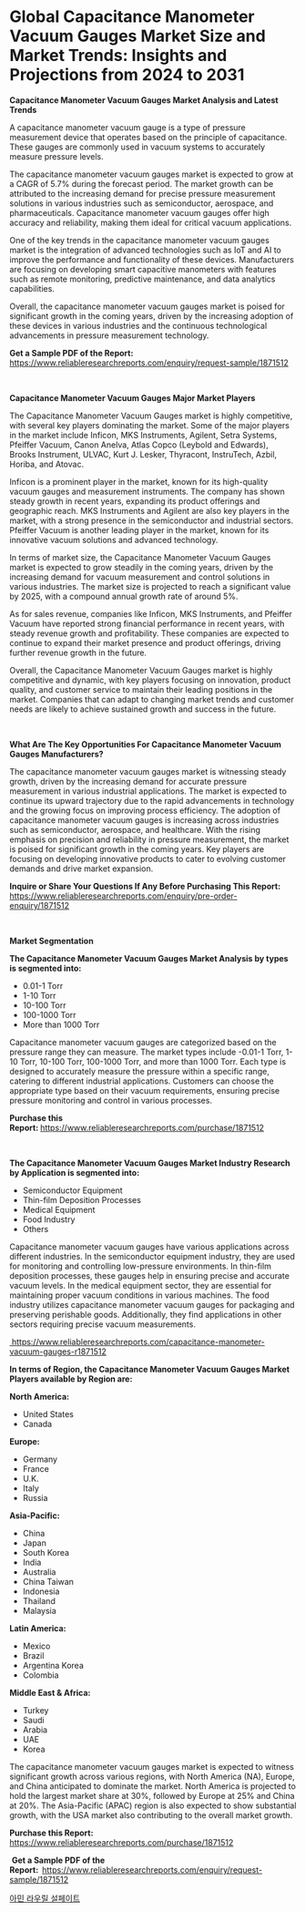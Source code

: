 <p><h1>Global Capacitance Manometer Vacuum Gauges Market Size and Market Trends: Insights and Projections from 2024 to 2031</h1></p><p><strong>Capacitance Manometer Vacuum Gauges Market Analysis and Latest Trends</strong></p>
<p><p>A capacitance manometer vacuum gauge is a type of pressure measurement device that operates based on the principle of capacitance. These gauges are commonly used in vacuum systems to accurately measure pressure levels.</p><p>The capacitance manometer vacuum gauges market is expected to grow at a CAGR of 5.7% during the forecast period. The market growth can be attributed to the increasing demand for precise pressure measurement solutions in various industries such as semiconductor, aerospace, and pharmaceuticals. Capacitance manometer vacuum gauges offer high accuracy and reliability, making them ideal for critical vacuum applications.</p><p>One of the key trends in the capacitance manometer vacuum gauges market is the integration of advanced technologies such as IoT and AI to improve the performance and functionality of these devices. Manufacturers are focusing on developing smart capacitive manometers with features such as remote monitoring, predictive maintenance, and data analytics capabilities.</p><p>Overall, the capacitance manometer vacuum gauges market is poised for significant growth in the coming years, driven by the increasing adoption of these devices in various industries and the continuous technological advancements in pressure measurement technology.</p></p>
<p><strong>Get a Sample PDF of the Report:&nbsp;</strong> <a href="https://www.reliableresearchreports.com/enquiry/request-sample/1871512">https://www.reliableresearchreports.com/enquiry/request-sample/1871512</a></p>
<p>&nbsp;</p>
<p><strong>Capacitance Manometer Vacuum Gauges Major Market Players</strong></p>
<p><p>The Capacitance Manometer Vacuum Gauges market is highly competitive, with several key players dominating the market. Some of the major players in the market include Inficon, MKS Instruments, Agilent, Setra Systems, Pfeiffer Vacuum, Canon Anelva, Atlas Copco (Leybold and Edwards), Brooks Instrument, ULVAC, Kurt J. Lesker, Thyracont, InstruTech, Azbil, Horiba, and Atovac.</p><p>Inficon is a prominent player in the market, known for its high-quality vacuum gauges and measurement instruments. The company has shown steady growth in recent years, expanding its product offerings and geographic reach. MKS Instruments and Agilent are also key players in the market, with a strong presence in the semiconductor and industrial sectors. Pfeiffer Vacuum is another leading player in the market, known for its innovative vacuum solutions and advanced technology.</p><p>In terms of market size, the Capacitance Manometer Vacuum Gauges market is expected to grow steadily in the coming years, driven by the increasing demand for vacuum measurement and control solutions in various industries. The market size is projected to reach a significant value by 2025, with a compound annual growth rate of around 5%.</p><p>As for sales revenue, companies like Inficon, MKS Instruments, and Pfeiffer Vacuum have reported strong financial performance in recent years, with steady revenue growth and profitability. These companies are expected to continue to expand their market presence and product offerings, driving further revenue growth in the future.</p><p>Overall, the Capacitance Manometer Vacuum Gauges market is highly competitive and dynamic, with key players focusing on innovation, product quality, and customer service to maintain their leading positions in the market. Companies that can adapt to changing market trends and customer needs are likely to achieve sustained growth and success in the future.</p></p>
<p>&nbsp;</p>
<p><strong>What Are The Key Opportunities For Capacitance Manometer Vacuum Gauges Manufacturers?</strong></p>
<p><p>The capacitance manometer vacuum gauges market is witnessing steady growth, driven by the increasing demand for accurate pressure measurement in various industrial applications. The market is expected to continue its upward trajectory due to the rapid advancements in technology and the growing focus on improving process efficiency. The adoption of capacitance manometer vacuum gauges is increasing across industries such as semiconductor, aerospace, and healthcare. With the rising emphasis on precision and reliability in pressure measurement, the market is poised for significant growth in the coming years. Key players are focusing on developing innovative products to cater to evolving customer demands and drive market expansion.</p></p>
<p><strong>Inquire or Share Your Questions If Any Before Purchasing This Report:</strong> <a href="https://www.reliableresearchreports.com/enquiry/pre-order-enquiry/1871512">https://www.reliableresearchreports.com/enquiry/pre-order-enquiry/1871512</a></p>
<p>&nbsp;</p>
<p><strong>Market Segmentation</strong></p>
<p><strong>The Capacitance Manometer Vacuum Gauges Market Analysis by types is segmented into:</strong></p>
<p><ul><li>0.01-1 Torr</li><li>1-10 Torr</li><li>10-100 Torr</li><li>100-1000 Torr</li><li>More than 1000 Torr</li></ul></p>
<p><p>Capacitance manometer vacuum gauges are categorized based on the pressure range they can measure. The market types include -0.01-1 Torr, 1-10 Torr, 10-100 Torr, 100-1000 Torr, and more than 1000 Torr. Each type is designed to accurately measure the pressure within a specific range, catering to different industrial applications. Customers can choose the appropriate type based on their vacuum requirements, ensuring precise pressure monitoring and control in various processes.</p></p>
<p><strong>Purchase this Report:&nbsp;</strong><a href="https://www.reliableresearchreports.com/purchase/1871512">https://www.reliableresearchreports.com/purchase/1871512</a></p>
<p>&nbsp;</p>
<p><strong>The Capacitance Manometer Vacuum Gauges Market Industry Research by Application is segmented into:</strong></p>
<p><ul><li>Semiconductor Equipment</li><li>Thin-film Deposition Processes</li><li>Medical Equipment</li><li>Food Industry</li><li>Others</li></ul></p>
<p><p>Capacitance manometer vacuum gauges have various applications across different industries. In the semiconductor equipment industry, they are used for monitoring and controlling low-pressure environments. In thin-film deposition processes, these gauges help in ensuring precise and accurate vacuum levels. In the medical equipment sector, they are essential for maintaining proper vacuum conditions in various machines. The food industry utilizes capacitance manometer vacuum gauges for packaging and preserving perishable goods. Additionally, they find applications in other sectors requiring precise vacuum measurements.</p></p>
<p><a href="https://www.reliableresearchreports.com/capacitance-manometer-vacuum-gauges-r1871512">&nbsp;https://www.reliableresearchreports.com/capacitance-manometer-vacuum-gauges-r1871512</a></p>
<p><strong>In terms of Region, the Capacitance Manometer Vacuum Gauges Market Players available by Region are:</strong></p>
<p>
    <p> <strong> North America: </strong>
        <ul>
            <li>United States</li>
            <li>Canada</li>
        </ul>
        </p> 
    <p> <strong> Europe: </strong>
        <ul>
            <li>Germany</li>
            <li>France</li>
            <li>U.K.</li>
            <li>Italy</li>
            <li>Russia</li>
        </ul>
        </p> 
    <p> <strong> Asia-Pacific: </strong>
        <ul>
            <li>China</li>
            <li>Japan</li>
            <li>South Korea</li>
            <li>India</li>
            <li>Australia</li>
            <li>China Taiwan</li>
            <li>Indonesia</li>
            <li>Thailand</li>
            <li>Malaysia</li>
        </ul>
        </p> 
    <p> <strong> Latin America: </strong>
        <ul>
            <li>Mexico</li>
            <li>Brazil</li>
            <li>Argentina Korea</li>
            <li>Colombia</li>
        </ul>
        </p> 
    <p> <strong> Middle East & Africa: </strong>
        <ul>
            <li>Turkey</li>
            <li>Saudi</li>
            <li>Arabia</li>
            <li>UAE</li>
            <li>Korea</li>
        </ul>
    </p>
    </p>
<p><p>The capacitance manometer vacuum gauges market is expected to witness significant growth across various regions, with North America (NA), Europe, and China anticipated to dominate the market. North America is projected to hold the largest market share at 30%, followed by Europe at 25% and China at 20%. The Asia-Pacific (APAC) region is also expected to show substantial growth, with the USA market also contributing to the overall market growth.</p></p>
<p><strong>Purchase this Report: </strong><a href="https://www.reliableresearchreports.com/purchase/1871512">https://www.reliableresearchreports.com/purchase/1871512</a></p>
<p>&nbsp;<strong>Get a Sample PDF of the Report:&nbsp;&nbsp;</strong><a href="https://www.reliableresearchreports.com/enquiry/request-sample/1871512">https://www.reliableresearchreports.com/enquiry/request-sample/1871512</a></p>
<p><strong></strong></p>
<p><p><a href="https://github.com/anton65482023/Market-Research-Report-List-2/blob/main/7536401172975.md">아민 라우릴 설페이트</a></p></p>